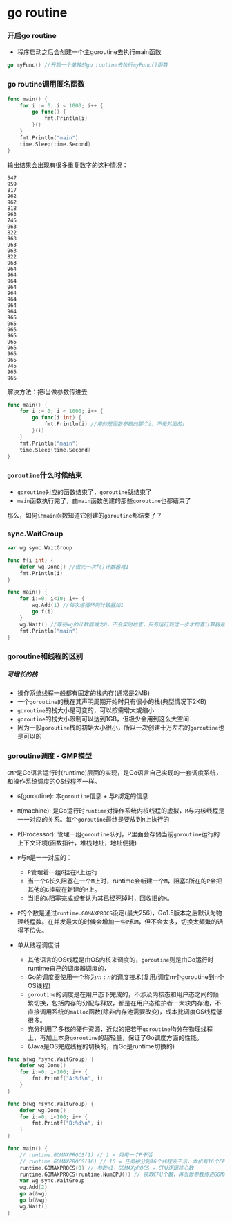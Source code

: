 # go routine

### 开启go routine
- 程序启动之后会创建一个主goroutine去执行main函数
```go
go myFunc() //开启一个单独的go routine去执行myFunc()函数
```

### go routine调用匿名函数
```go
func main() {
	for i := 0; i < 1000; i++ {
		go func() {
			fmt.Println(i)
		}()
	}
	fmt.Println("main")
	time.Sleep(time.Second)
}
```
输出结果会出现有很多重复数字的这种情况：
```
547
959
817
962
962
818
963
745
963
822
963
963
963
822
963
964
964
964
964
964
964
964
964
965
965
965
965
965
965
965
965
745
965
965
```
解决方法：把i当做参数传进去
```go
func main() {
	for i := 0; i < 1000; i++ {
		go func(i int) {
			fmt.Println(i) //用的是函数参数的那个i，不是外面的i
		}(i)
	}
	fmt.Println("main")
	time.Sleep(time.Second)
}
```

### `goroutine`什么时候结束
- `goroutine`对应的函数结束了，`goroutine`就结束了
- `main`函数执行完了，由`main`函数创建的那些`goroutine`也都结束了

那么，如何让`main`函数知道它创建的`goroutine`都结束了？
### sync.WaitGroup

```go
var wg sync.WaitGroup

func f(i int) {
	defer wg.Done() //做完一次f()计数器减1
	fmt.Println(i)
}

func main() {
	for i:=0; i<10; i++ {
		wg.Add(1) //每次进循环则计数器加1
		go f(i)
	}
	wg.Wait() //等待wg的计数器减为0，不会实时检查，只有运行到这一步才检查计算器是否为0
	fmt.Println("main")
}
```

### goroutine和线程的区别
##### 可增长的栈
- 操作系统线程一般都有固定的栈内存(通常是2MB)
- 一个`goroutine`的栈在其声明周期开始时只有很小的栈(典型情况下2KB)
- `goroutine`的栈大小是可变的，可以按需增大或缩小
- `goroutine`的栈大小限制可以达到1GB，但极少会用到这么大空间
- 因为一般`goroutine`栈的初始大小很小，所以一次创建十万左右的`goroutine`也是可以的

### goroutine调度 - GMP模型
`GMP`是Go语言运行时(runtime)层面的实现，是Go语言自己实现的一套调度系统，和操作系统调度的OS线程不一样。
- `G`(goroutine): 本`goroutine`信息 + 与`P`绑定的信息
- `M`(machine): 是Go运行时`runtime`对操作系统内核线程的虚拟，`M`与内核线程是一一对应的关系。每个`goroutine`最终是要放到`M`上执行的
- `P`(Processor): 管理一组`goroutine`队列，P里面会存储当前`goroutine`运行的上下文环境(函数指针，堆栈地址，地址便捷)

- `P`与`M`是一一对应的：
    - `P`管理着一组`G`挂在`M`上运行
    - 当一个`G`长久阻塞在一个`M`上时，runtime会新建一个`M`，阻塞`G`所在的`P`会把其他的`G`挂载在新建的`M`上。
    - 当旧的`G`阻塞完成或者认为其已经死掉时，回收旧的`M`。

- `P`的个数是通过`runtime.GOMAXPROCS`设定(最大256)，Go1.5版本之后默认为物理线程数。在并发最大的时候会增加一些`P`和`M`，但不会太多，切换太频繁的话得不偿失。

- 单从线程调度讲
    - 其他语言的OS线程是由OS内核来调度的，`goroutine`则是由Go运行时runtime自己的调度器调度的，
    - Go的调度器使用一个称为$m:n$的调度技术(复用/调度m个goroutine到n个OS线程)
    - `goroutine`的调度是在用户态下完成的，不涉及内核态和用户态之间的频繁切换，包括内存的分配与释放，都是在用户态维护者一大块内存池，不直接调用系统的`malloc`函数(除非内存池需要改变)，成本比调度OS线程低很多。
    - 充分利用了多核的硬件资源，近似的把若干`goroutine`均分在物理线程上，再加上本身`goroutine`的超轻量，保证了Go调度方面的性能。
    - (Java是OS完成线程的切换的，而Go是runtime切换的)

```go
func a(wg *sync.WaitGroup) {
	defer wg.Done()
	for i:=0; i<100; i++ {
		fmt.Printf("A:%d\n", i)
	}
}

func b(wg *sync.WaitGroup) {
	defer wg.Done()
	for i:=0; i<100; i++ {
		fmt.Printf("B:%d\n", i)
	}
}

func main() {
	// runtime.GOMAXPROCS(1) // 1 = 只用一个P干活
	// runtime.GOMAXPROCS(16) // 16 = 任务被分到16个线程去干活，本机有16个CPU，16表示跑满了整个CPU（默认是CPU的逻辑核心数，默认跑满整个CPU
	runtime.GOMAXPROCS(0) // 参数<1，GOMAXpROCS = CPU逻辑核心数
	runtime.GOMAXPROCS(runtime.NumCPU()) // 获取CPU个数，再当做参数传进GOMAXPROCS
	var wg sync.WaitGroup
	wg.Add(2)
	go a(&wg)
	go b(&wg)
	wg.Wait()
}
```